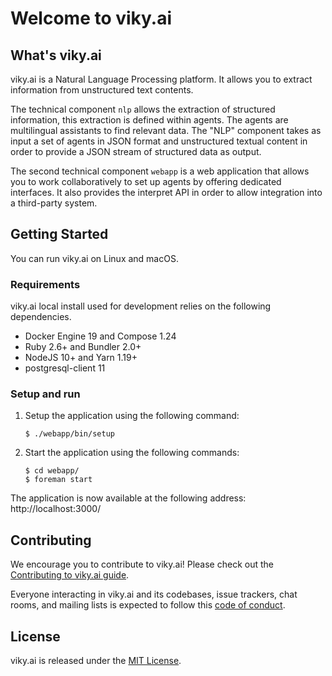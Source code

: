 # Welcome to viky.ai

## What's viky.ai

viky.ai is a Natural Language Processing platform. It allows you to extract information from unstructured text contents.

The technical component `nlp` allows the extraction of structured information, this extraction is defined within agents. The agents are multilingual assistants to find relevant data. The "NLP" component takes as input a set of agents in JSON format and unstructured textual content in order to provide a JSON stream of structured data as output.

The second technical component `webapp` is a web application that allows you to work collaboratively to set up agents by offering dedicated interfaces. It also provides the interpret API in order to allow integration into a third-party system.

## Getting Started

You can run viky.ai on Linux and macOS.

### Requirements

viky.ai local install used for development relies on the following dependencies.

* Docker Engine 19 and Compose 1.24
* Ruby 2.6+ and Bundler 2.0+
* NodeJS 10+ and Yarn 1.19+
* postgresql-client 11

### Setup and run

1. Setup the application using the following command:
   ```
   $ ./webapp/bin/setup
   ```

2. Start the application using the following commands:
   ```
   $ cd webapp/
   $ foreman start
   ```

The application is now available at the following address: http://localhost:3000/

## Contributing

We encourage you to contribute to viky.ai! Please check out the [Contributing to viky.ai guide](CONTRIBUTING.md).

Everyone interacting in viky.ai and its codebases, issue trackers, chat rooms, and mailing lists is expected to follow this [code of conduct](CODE_OF_CONDUCT.md).

## License

viky.ai is released under the [MIT License](https://opensource.org/licenses/MIT).
